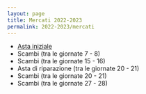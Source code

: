 ```yaml
---
layout: page
title: Mercati 2022-2023
permalink: 2022-2023/mercati
---
```


- [Asta iniziale](asta-iniziale)
- Scambi (tra le giornate 7 - 8)
- Scambi (tra le giornate 15 - 16)
- Asta di riparazione (tra le giornate 20 - 21)
- Scambi (tra le giornate 20 - 21)
- Scambi (tra le giornate 27 - 28)